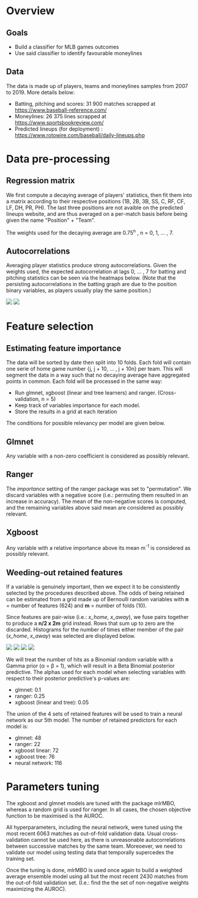 # Overview

## Goals
* Build a classifier for MLB games outcomes
* Use said classifier to identify favourable moneylines

## Data
The data is made up of players, teams and moneylines samples from 2007 to 2019. More details below:
* Batting, pitching and scores: 31 900 matches scrapped at https://www.baseball-reference.com/
* Moneylines: 26 375 lines scrapped at https://www.sportsbookreview.com/
* Predicted lineups (for deployment) : https://www.rotowire.com/baseball/daily-lineups.php


# Data pre-processing 

## Regression matrix
We first compute a decaying average of players' statistics, then fit them into a matrix according to their respective positions (1B, 2B, 3B, SS, C, RF, CF, LF, DH, PR, PH). The last three positions are not avaible on the predicted lineups website, and are thus averaged on a per-match basis before being given the name "Position" + "Team". 

The weights used for the decaying average are 0.75<sup>n</sup> , n = 0, 1, ... , 7.

## Autocorrelations 
Averaging player statistics produce strong autocorrelations. Given the weights used, the expected autocorrelation at lags 0, ... , 7 for batting and pitching statistics can be seen via the heatmaps below. (Note that the persisting autocorrelations in the batting graph are due to the position binary variables, as players usually play the same position.)

![](https://i.imgur.com/NsZtR1G.png)
![](https://i.imgur.com/KWBUEtY.png)

# Feature selection

## Estimating feature importance  
The data will be sorted by date then split into 10 folds. Each fold will contain one serie of home game number {j, j + 10, ... , j + 10n} per team. This will segment the data in a way such that no decaying average have aggregated points in common. Each fold will be processed in the same way:
* Run glmnet, xgboost (linear and tree learners) and ranger. (Cross-validation, n = 5)
* Keep track of variables importance for each model.
* Store the results in a grid at each iteration

The conditions for possible relevancy per model are given below.

## Glmnet
Any variable with a non-zero coefficient is considered as possibly relevant. 

## Ranger
The *importance* setting of the ranger package was set to "permutation". We discard variables with a negative score (i.e.: permuting them resulted in an increase in accuracy). The mean of the non-negative scores is computed, and the remaining variables above said mean are considered as possibly relevant.
 
 ## Xgboost
 Any variable with a relative importance above its mean m<sup>-1</sup> is considered as possibly relevant. 
 
 ## Weeding-out retained features
If a variable is genuinely important, then we expect it to be consistently selected by the procedures described above. The odds of being retained can be estimated from a grid made up of Bernoulli random variables with **n** = number of features (624) and **m** = number of folds (10). 

Since features are pair-wise (i.e.: *x_home*, *x_away*), we fuse pairs together to produce a **n/2 x 2m** grid instead. Rows that sum up to zero are the discarded. Histograms for the number of times either member of the pair (*x_home*, *x_away*) was selected are displayed below.

![](https://i.imgur.com/HXvrQSy.png)
![](https://i.imgur.com/bRkkAY4.png)
![](https://i.imgur.com/zuA1rJ3.png)
![](https://i.imgur.com/lCI7jsN.png)

We will treat the number of hits as a Binomial random variable with a Gamma prior (α = β = 1), which will result in a Beta Binomial posterior predictive. The alphas used for each model when selecting variables with respect to their posterior predictive's p-values are:

* glmnet: 0.1
* ranger: 0.25
* xgboost (linear and tree): 0.05

The union of the 4 sets of retained features will be used to train a neural network as our 5th model. The number of retained predictors for each model is:

* glmnet: 48
* ranger: 22
* xgboost linear: 72 
* xgboost tree: 76
* neural network: 116

# Parameters tuning

The xgboost and glmnet models are tuned with the package mlrMBO, whereas a random grid is used for ranger. In all cases, the chosen objective function to be maximised is the AUROC. 

All hyperparameters, including the neural network, were tuned using the most recent 6063 matches as out-of-fold validation data. Usual cross-validation cannot be used here, as there is unreasonable autocorrelations between successive matches by the same team. Moreoever, we need to validate our model using testing data that temporally supercedes the training set.

Once the tuning is done, mlrMBO is used once again to build a weighted average ensemble model using all but the most recent 2430 matches from the out-of-fold validation set. (I.e.: find the the set of non-negative weights maximizing the AUROC).

 













